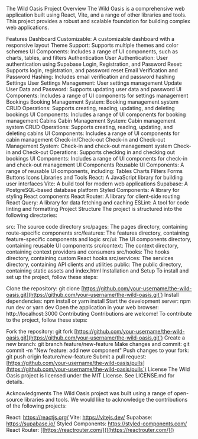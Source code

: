 The Wild Oasis Project
Overview
The Wild Oasis is a comprehensive web application built using React, Vite, and a range of other libraries and tools. This project provides a robust and scalable foundation for building complex web applications.

Features
Dashboard
Customizable: A customizable dashboard with a responsive layout
Theme Support: Supports multiple themes and color schemes
UI Components: Includes a range of UI components, such as charts, tables, and filters
Authentication
User Authentication: User authentication using Supabase
Login, Registration, and Password Reset: Supports login, registration, and password reset
Email Verification and Password Hashing: Includes email verification and password hashing
Settings
User Settings Management: User settings management
Update User Data and Password: Supports updating user data and password
UI Components: Includes a range of UI components for settings management
Bookings
Booking Management System: Booking management system
CRUD Operations: Supports creating, reading, updating, and deleting bookings
UI Components: Includes a range of UI components for booking management
Cabins
Cabin Management System: Cabin management system
CRUD Operations: Supports creating, reading, updating, and deleting cabins
UI Components: Includes a range of UI components for cabin management
Check-in/Check-out
Check-in and Check-out Management System: Check-in and check-out management system
Check-in and Check-out Operations: Supports checking in and checking out bookings
UI Components: Includes a range of UI components for check-in and check-out management
UI Components
Reusable UI Components: A range of reusable UI components, including:
Tables
Charts
Filters
Forms
Buttons
Icons
Libraries and Tools
React: A JavaScript library for building user interfaces
Vite: A build tool for modern web applications
Supabase: A PostgreSQL-based database platform
Styled Components: A library for styling React components
React Router: A library for client-side routing
React Query: A library for data fetching and caching
ESLint: A tool for code linting and formatting
Project Structure
The project is structured into the following directories:

src: The source code directory
src/pages: The pages directory, containing route-specific components
src/features: The features directory, containing feature-specific components and logic
src/ui: The UI components directory, containing reusable UI components
src/context: The context directory, containing context providers and consumers
src/hooks: The hooks directory, containing custom React hooks
src/services: The services directory, containing API clients and utilities
public: The public directory, containing static assets and index.html
Installation and Setup
To install and set up the project, follow these steps:

Clone the repository: git clone [https://github.com/your-username/the-wild-oasis.git](https://github.com/your-username/the-wild-oasis.git`)
Install dependencies: npm install or yarn install
Start the development server: npm run dev or yarn dev
Open the application in your web browser: http://localhost:3000
Contributing
Contributions are welcome! To contribute to the project, follow these steps:

Fork the repository: git fork [https://github.com/your-username/the-wild-oasis.git](https://github.com/your-username/the-wild-oasis.git`)
Create a new branch: git branch feature/new-feature
Make changes and commit: git commit -m "New feature: add new component"
Push changes to your fork: git push origin feature/new-feature
Submit a pull request: [https://github.com/your-username/the-wild-oasis/pulls](https://github.com/your-username/the-wild-oasis/pulls`)
License
The Wild Oasis project is licensed under the MIT License. See LICENSE.md for details.

Acknowledgments
The Wild Oasis project was built using a range of open-source libraries and tools. We would like to acknowledge the contributions of the following projects:

React: https://reactjs.org/
Vite: https://vitejs.dev/
Supabase: https://supabase.io/
Styled Components: https://styled-components.com/
React Router: [[https://reactrouter.com/](](https://reactrouter.com/]()
